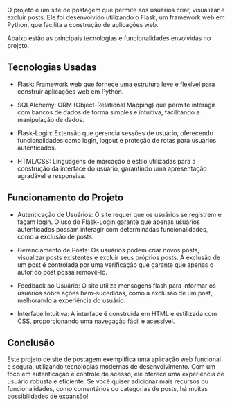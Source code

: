 O projeto é um site de postagem que permite aos usuários criar, 
visualizar e excluir posts. Ele foi desenvolvido utilizando o Flask, um framework web em Python, que facilita a construção de aplicações web.

Abaixo estão as principais tecnologias e funcionalidades envolvidas no projeto.

## Tecnologias Usadas

- Flask:
Framework web que fornece uma estrutura leve e flexível para construir aplicações web em Python.

- SQLAlchemy:
ORM (Object-Relational Mapping) que permite interagir com bancos de dados de forma simples e intuitiva, facilitando a manipulação de dados.

- Flask-Login:
Extensão que gerencia sessões de usuário, oferecendo funcionalidades como login, logout e proteção de rotas para usuários autenticados.

- HTML/CSS:
Linguagens de marcação e estilo utilizadas para a construção da interface do usuário, garantindo uma apresentação agradável e responsiva.

## Funcionamento do Projeto

- Autenticação de Usuários:
O site requer que os usuários se registrem e façam login. O uso do Flask-Login garante que apenas usuários autenticados possam interagir com determinadas funcionalidades, como a exclusão de posts.

- Gerenciamento de Posts:
Os usuários podem criar novos posts, visualizar posts existentes e excluir seus próprios posts. A exclusão de um post é controlada por uma verificação que garante que apenas o autor do post possa removê-lo.

- Feedback ao Usuário:
O site utiliza mensagens flash para informar os usuários sobre ações bem-sucedidas, como a exclusão de um post, melhorando a experiência do usuário.

- Interface Intuitiva:
A interface é construída em HTML e estilizada com CSS, proporcionando uma navegação fácil e acessível.

## Conclusão
Este projeto de site de postagem exemplifica uma aplicação web funcional e segura, utilizando tecnologias modernas de desenvolvimento. Com um foco em autenticação e controle de acesso, ele oferece uma experiência de usuário robusta e eficiente. 
Se você quiser adicionar mais recursos ou funcionalidades, como comentários ou categorias de posts, há muitas possibilidades de expansão!
